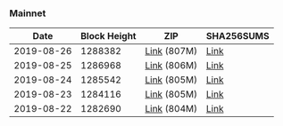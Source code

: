### Mainnet

|    Date    | Block Height | ZIP | SHA256SUMS |
| ---------- | ------------ | --- | ---------- |
| 2019-08-26 | 1288382 | [Link](https://s3-ap-southeast-2.amazonaws.com/ion-bootstrap/mainnet/2019-08-26/bootstrap.dat.zip) (807M) | [Link](https://s3-ap-southeast-2.amazonaws.com/ion-bootstrap/mainnet/2019-08-26/SHA256SUMS) |
| 2019-08-25 | 1286968 | [Link](https://s3-ap-southeast-2.amazonaws.com/ion-bootstrap/mainnet/2019-08-25/bootstrap.dat.zip) (806M) | [Link](https://s3-ap-southeast-2.amazonaws.com/ion-bootstrap/mainnet/2019-08-25/SHA256SUMS) |
| 2019-08-24 | 1285542 | [Link](https://s3-ap-southeast-2.amazonaws.com/ion-bootstrap/mainnet/2019-08-24/bootstrap.dat.zip) (805M) | [Link](https://s3-ap-southeast-2.amazonaws.com/ion-bootstrap/mainnet/2019-08-24/SHA256SUMS) |
| 2019-08-23 | 1284116 | [Link](https://s3-ap-southeast-2.amazonaws.com/ion-bootstrap/mainnet/2019-08-23/bootstrap.dat.zip) (805M) | [Link](https://s3-ap-southeast-2.amazonaws.com/ion-bootstrap/mainnet/2019-08-23/SHA256SUMS) |
| 2019-08-22 | 1282690 | [Link](https://s3-ap-southeast-2.amazonaws.com/ion-bootstrap/mainnet/2019-08-22/bootstrap.dat.zip) (804M) | [Link](https://s3-ap-southeast-2.amazonaws.com/ion-bootstrap/mainnet/2019-08-22/SHA256SUMS) |
